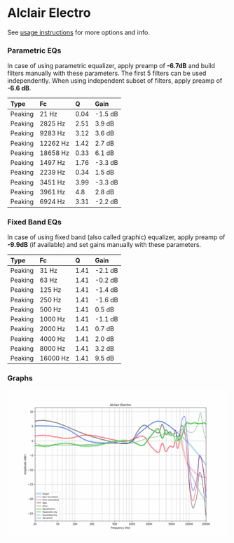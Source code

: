# Alclair Electro
See [usage instructions](https://github.com/jaakkopasanen/AutoEq#usage) for more options and info.

### Parametric EQs
In case of using parametric equalizer, apply preamp of **-6.7dB** and build filters manually
with these parameters. The first 5 filters can be used independently.
When using independent subset of filters, apply preamp of **-6.6 dB**.

| Type    | Fc       |    Q | Gain    |
|:--------|:---------|:-----|:--------|
| Peaking | 21 Hz    | 0.04 | -1.5 dB |
| Peaking | 2825 Hz  | 2.51 | 3.9 dB  |
| Peaking | 9283 Hz  | 3.12 | 3.6 dB  |
| Peaking | 12262 Hz | 1.42 | 2.7 dB  |
| Peaking | 18658 Hz | 0.33 | 6.1 dB  |
| Peaking | 1497 Hz  | 1.76 | -3.3 dB |
| Peaking | 2239 Hz  | 0.34 | 1.5 dB  |
| Peaking | 3451 Hz  | 3.99 | -3.3 dB |
| Peaking | 3961 Hz  | 4.8  | 2.8 dB  |
| Peaking | 6924 Hz  | 3.31 | -2.2 dB |

### Fixed Band EQs
In case of using fixed band (also called graphic) equalizer, apply preamp of **-9.9dB**
(if available) and set gains manually with these parameters.

| Type    | Fc       |    Q | Gain    |
|:--------|:---------|:-----|:--------|
| Peaking | 31 Hz    | 1.41 | -2.1 dB |
| Peaking | 63 Hz    | 1.41 | -0.2 dB |
| Peaking | 125 Hz   | 1.41 | -1.4 dB |
| Peaking | 250 Hz   | 1.41 | -1.6 dB |
| Peaking | 500 Hz   | 1.41 | 0.5 dB  |
| Peaking | 1000 Hz  | 1.41 | -1.1 dB |
| Peaking | 2000 Hz  | 1.41 | 0.7 dB  |
| Peaking | 4000 Hz  | 1.41 | 2.0 dB  |
| Peaking | 8000 Hz  | 1.41 | 3.2 dB  |
| Peaking | 16000 Hz | 1.41 | 9.5 dB  |

### Graphs
![](./Alclair%20Electro.png)